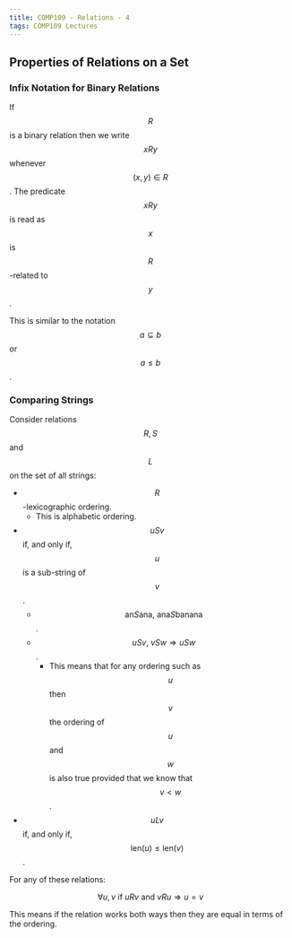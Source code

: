 ```yaml
---
title: COMP109 - Relations - 4
tags: COMP109 Lectures
---
```

## Properties of Relations on a Set
### Infix Notation for Binary Relations
If $$R$$ is a binary relation then we write $$xRy$$ whenever $$(x,y)\in R$$. The predicate $$xRy$$ is read as $$x$$ is $$R$$-related to $$y$$.

This is similar to the notation $$a\subseteq b$$ or $$a\leq b$$. 

### Comparing Strings
Consider relations $$R,S$$ and $$L$$ on the set of all strings:

* $$R$$-lexicographic ordering.
	* This is alphabetic ordering.
* $$uSv$$ if, and only if, $$u$$ is a sub-string of $$v$$.
	* $$\text{an}S\text{ana},\ \text{ana}S\text{banana}$$.
	* $$uSv,\ vSw\Rightarrow uSw$$.
		* This means that for any ordering such as $$u$$ then $$v$$ the ordering of $$u$$ and $$w$$ is also true provided that we know that $$v<w$$.
* $$uLv$$ if, and only if, $$\text{len}(u)\leq \text{len}(v)$$.

For any of these relations:

$$\forall u,v \text{ if } uRv \text{ and } vRu\Rightarrow u=v$$

This means if the relation works both ways then they are equal in terms of the ordering.